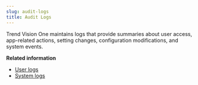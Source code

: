 ```yaml
---
slug: audit-logs
title: Audit Logs
---
```


Trend Vision One maintains logs that provide summaries about user access, app-related actions, setting changes, configuration modifications, and system events.

**Related information**

- [User logs](user-logs.md "Trend Vision One maintains user logs that provide summaries about user access, app-related actions, setting changes, and other configuration modifications on the console, as well as login and logout activities on the Service Gateway.")
- [System logs](system-logs.md "Trend Vision One maintains system logs that provide summaries about system events that occurred.")
